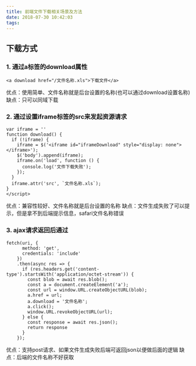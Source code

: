 ```yaml
---
title: 前端文件下载相关场景及方法
date: 2018-07-30 10:42:03
tags:
---
```


## 下载方式
### 1. 通过a标签的download属性
```
<a download href="/文件名称.xls">下载文件</a>
```
优点：使用简单、文件名称就是后台设置的名称(也可以通过download设置名称)
缺点：只可以同域下载

### 2. 通过设置iframe标签的src来发起资源请求
```
var iframe = ''
function download() {
  if (!iframe) {
    iframe = $('<iframe id="iframeDownload" style="display: none"></iframe>');
    $('body').append(iframe);
    iframe.on('load', function () {
      console.log('文件下载失败');
    });
  }
  iframe.attr('src', `文件名称.xls`);
}
</script>
```
优点：兼容性较好、文件名称就是后台设置的名称
缺点：文件生成失败了可以提示，但是拿不到后端提示信息，safari文件名称错误

### 3. ajax请求返回后通过
```
fetch(uri, {
      method: 'get',
      credentials: 'include'
    })
    .then(async res => {
      if (res.headers.get('content-type').startsWith('application/octet-stream')) {
        const blob = await res.blob();
        const a = document.createElement('a');
        const url = window.URL.createObjectURL(blob);
        a.href = url;
        a.download = '文件名称';
        a.click();
        window.URL.revokeObjectURL(url);
      } else {
        const response = await res.json();
        return response
      }
    });
```
优点：支持post请求、如果文件生成失败后端可返回json以便做后面的逻辑
缺点：后端的文件名称不好获取